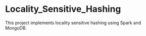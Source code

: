 # Locality_Sensitive_Hashing
This project implements locality sensitive hashing using Spark and MongoDB. 
